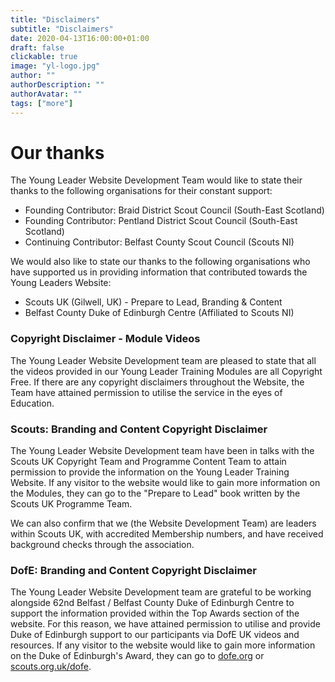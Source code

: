 ```yaml
---
title: "Disclaimers"
subtitle: "Disclaimers"
date: 2020-04-13T16:00:00+01:00
draft: false
clickable: true
image: "yl-logo.jpg"
author: ""
authorDescription: ""
authorAvatar: ""
tags: ["more"]
---
```


# Our thanks

The Young Leader Website Development Team would like to state their thanks to the following organisations for their constant support:

- Founding Contributor: Braid District Scout Council (South-East Scotland)
- Founding Contributor: Pentland District Scout Council (South-East Scotland)
- Continuing Contributor: Belfast County Scout Council (Scouts NI)

We would also like to state our thanks to the following organisations who have supported us in providing information that contributed towards the Young Leaders Website:

- Scouts UK (Gilwell, UK) - Prepare to Lead, Branding & Content
- Belfast County Duke of Edinburgh Centre (Affiliated to Scouts NI)

### Copyright Disclaimer - Module Videos

The Young Leader Website Development team are pleased to state that all the videos provided in our Young Leader Training Modules are all Copyright Free. If there are any copyright disclaimers throughout the Website, the Team have attained permission to utilise the service in the eyes of Education.

### Scouts: Branding and Content Copyright Disclaimer

The Young Leader Website Development team have been in talks with the Scouts UK Copyright Team and Programme Content Team to attain permission to provide the information on the Young Leader Training Website. If any visitor to the website would like to gain more information on the Modules, they can go to the "Prepare to Lead" book written by the Scouts UK Programme Team.

We can also confirm that we (the Website Development Team) are leaders within Scouts UK, with accredited Membership numbers, and have received background checks through the association.

### DofE: Branding and Content Copyright Disclaimer

The Young Leader Website Development team are grateful to be working alongside 62nd Belfast / Belfast County Duke of Edinburgh Centre to support the information provided within the Top Awards section of the website. For this reason, we have attained permission to utilise and provide Duke of Edinburgh support to our participants via DofE UK videos and resources. If any visitor to the website would like to gain more information on the Duke of Edinburgh's Award, they can go to [dofe.org](https://www.dofe.org/) or [scouts.org.uk/dofe](https://www.scouts.org.uk/volunteers/running-your-section/programme-guidance/the-duke-of-edinburghs-award/).
